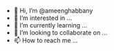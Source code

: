 - 👋 Hi, I’m @ameenghabbany
- 👀 I’m interested in ...
- 🌱 I’m currently learning ...
- 💞️ I’m looking to collaborate on ...
- 📫 How to reach me ...

<!---
ameenghabbany/ameenghabbany is a ✨ special ✨ repository because its `README.md` (this file) appears on your GitHub profile.
You can click the Preview link to take a look at your changes.
--->
